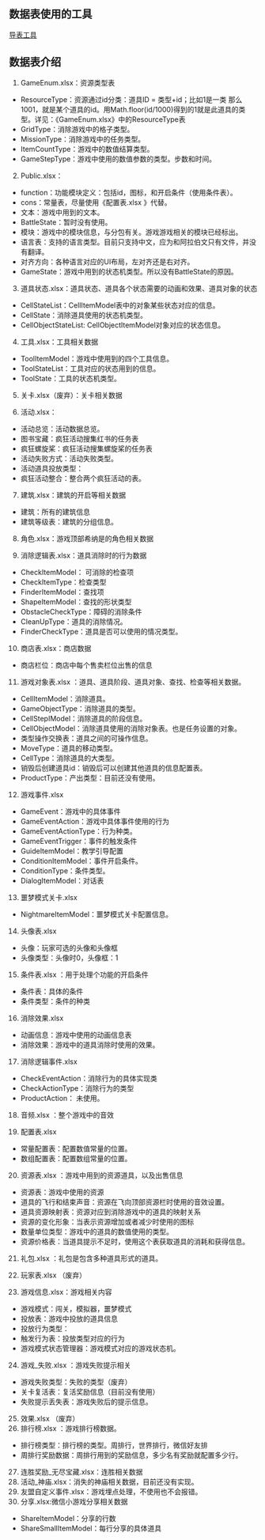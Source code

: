 
## 数据表使用的工具
[导表工具](https://gitee.com/lecoolgame_framework/sarsgamexlsxparser)

## 数据表介绍

1. GameEnum.xlsx：资源类型表
- ResourceType：资源通过id分类：道具ID = 类型+id；比如1是一类 那么1001，就是某个道具的id。用Math.floor(id/1000)得到的1就是此道具的类型。详见：《GameEnum.xlsx》中的ResourceType表
- GridType：消除游戏中的格子类型。
- MissionType：消除游戏中的任务类型。
- ItemCountType：游戏中的数值结算类型。
- GameStepType：游戏中使用的数值参数的类型。步数和时间。

2. Public.xlsx：   
- function：功能模块定义：包括id，图标，和开启条件（使用条件表）。
- cons：常量表，尽量使用《配置表.xlsx 》代替。
- 文本：游戏中用到的文本。
- BattleState：暂时没有使用。
- 模块：游戏中的模块信息，与分包有关。游戏游戏相关的模块已经标出。
- 语言表：支持的语言类型。目前只支持中文，应为和阿拉伯文只有文件，并没有翻译。
- 对齐方向：各种语言对应的UI布局，左对齐还是右对齐。
- GameState：游戏中用到的状态机类型。所以没有BattleState的原因。

3. 道具状态.xlsx：道具状态、道具各个状态需要的动画和效果、道具对象的状态
- CellStateList：CellItemModel表中的对象某些状态对应的信息。
- CellState：消除道具使用的状态机类型。
- CellObjectStateList: CellObjectItemModel对象对应的状态信息。

4. 工具.xlsx：工具相关数据

- ToolItemModel：游戏中使用到的四个工具信息。
- ToolStateList：工具对应的状态用到的信息。
- ToolState：工具的状态机类型。

5. 关卡.xlsx（废弃）：关卡相关数据

6. 活动.xlsx：
- 活动总览：活动数据总览。
- 图书宝藏：疯狂活动搜集红书的任务表
- 疯狂螺旋桨：疯狂活动搜集螺旋桨的任务表
- 活动失败方式：活动失败类型。
- 活动道具投放类型：
- 疯狂活动整合：整合两个疯狂活动的表。

7. 建筑.xlsx：建筑的开启等相关数据
- 建筑：所有的建筑信息
- 建筑等级表：建筑的分组信息。

8. 角色.xlsx：游戏顶部希纳是的角色相关数据

9.  消除逻辑表.xlsx：道具消除时的行为数据
- CheckItemModel： 可消除的检查项
- CheckItemType：检查类型
- FinderItemModel：查找项 
- ShapeItemModel：查找的形状类型
- ObstacleCheckType：障碍的消除条件
- CleanUpType：道具的消除情况。
- FinderCheckType：道具是否可以使用的情况类型。
10. 商店表.xlsx：商店数据
- 商店栏位：商店中每个售卖栏位出售的信息
11. 游戏对象表.xlsx ：道具、道具阶段、道具对象、查找、检查等相关数据。
- CellItemModel：消除道具。
- GameObjectType：消除道具的类型。
- CellStepIModel：消除道具的阶段信息。
- CellObjectModel：消除道具使用的消除对象表。也是任务设置的对象。
- 类型操作交换表：道具之间的可操作信息。
- MoveType：道具的移动类型。
- CellType：消除道具的大类型。
- 销毁后创建道具id：销毁后可以创建其他道具的信息配置表。
- ProductType：产出类型：目前还没有使用。
12. 游戏事件.xlsx   

- GameEvent：游戏中的具体事件 
- GameEventAction：游戏中具体事件使用的行为
- GameEventActionType：行为种类。
- GameEventTrigger：事件的触发条件
- GuideItemModel：教学引导配置
- ConditionItemModel：事件开启条件。
- ConditionType：条件类型。
- DialogItemModel：对话表

13. 噩梦模式关卡.xlsx   
- NightmareItemModel：噩梦模式关卡配置信息。
14. 头像表.xlsx   
- 头像：玩家可选的头像和头像框
- 头像类型：头像时0，头像框：1
15. 条件表.xlsx ：用于处理个功能的开启条件
- 条件表：具体的条件
- 条件类型：条件的种类

16. 消除效果.xlsx   
- 动画信息：游戏中使用的动画信息表
- 消除效果：游戏中的道具消除时使用的效果。

17. 消除逻辑事件.xlsx 
- CheckEventAction：消除行为的具体实现类
- CheckActionType：消除行为的类型
- ProductAction： 未使用。

18. 音频.xlsx ：整个游戏中的音效

19. 配置表.xlsx 
- 常量配置表：配置数值常量的位置。
- 数组配置表：配置数组常量的位置。

20. 资源表.xlsx ：游戏中用到的资源道具，以及出售信息
- 资源表：游戏中使用的资源
- 道具的飞行和结束声音：资源在飞向顶部资源栏时使用的音效设置。
- 道具资源映射表：资源对应到消除游戏中的道具的映射关系
- 资源的变化形象：当表示资源增加或者减少时使用的图标
- 数量单位类型：游戏中的道具的数值使用的类型。
- 资源价格表：当道具提示不足时，使用这个表获取道具的消耗和获得信息。
21. 礼包.xlsx ：礼包是包含多种道具形式的道具。

22. 玩家表.xlsx （废弃）
23. 游戏信息.xlsx：游戏相关内容
- 游戏模式：闯关，模拟器，噩梦模式
- 投放表：游戏中投放的道具信息
- 投放行为类型：
- 触发行为表：投放类型对应的行为
- 游戏模式状态管理器：游戏模式对应的游戏状态机。

24. 游戏_失败.xlsx ：游戏失败提示相关
- 游戏失败类型：失败的类型（废弃）
- 关卡复活表：复活奖励信息（目前没有使用）
- 失败提示丢失表：游戏失败后的提示信息。
25. 效果.xlsx （废弃）
26. 排行榜.xlsx ：游戏排行榜数据。
- 排行榜类型：排行榜的类型。周排行，世界排行，微信好友排
- 周排行奖励数据：周排行用到的奖励信息，多少名有奖励就配置多少行。
27. 连胜奖励_无尽宝藏.xlsx：连胜相关数据
28. 活动_神庙.xlsx：消失的神庙相关数据，目前还没有实现。
29. 友盟自定义事件.xlsx：游戏埋点处理，不使用也不会报错。
30. 分享.xlsx:微信小游戏分享相关数据
- ShareItemModel：分享的行数
- ShareSmallItemModel：每行分享的具体道具

